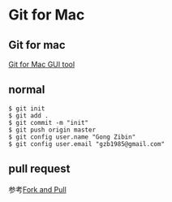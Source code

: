 # Git for Mac

## Git for mac
[Git for Mac GUI tool](http://mac.github.com/)

## normal

	$ git init
	$ git add .
	$ git commit -m "init"
	$ git push origin master
	$ git config user.name "Gong Zibin"
	$ git config user.email "gzb1985@gmail.com"
	
## pull request

参考[Fork and Pull](http://www.worldhello.net/gotgithub/04-work-with-others/010-fork-and-pull.html)